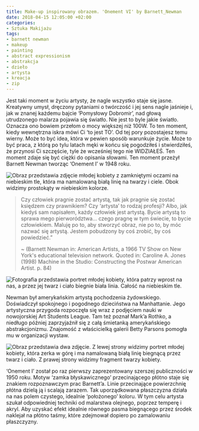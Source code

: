 ```yaml
---
title: Make-up inspirowany obrazem. 'Onement VI' by Barnett_Newman
date: 2018-04-15 12:05:00 +02:00
categories:
- Sztuka Makijażu
tags:
- barnett newman
- makeup
- painting
- abstract expressionism
- abstrakcja
- dzieło
- artysta
- kreacja
- zip
---
```


<olela-narrative>
Jest taki moment w życiu artysty, że nagle wszystko staje się jasne. Kreatywny umysł, dręczony pytaniami o twórczość i jej sens nagle jaśnieje i, jak w znanej każdemu bajcie ‘Pomysłowy Dobromir’, nad głową utrudzonego malarza pojawia się światło. Nie jest to byle jakie światło. Oznacza ono bowiem przełom o mocy większej niż 100W. To ten moment, kiedy wewnętrzna iskra mówi Ci ‘to jest TO’. Od tej pory pozostajesz temu wierny. Może to być idea, która w pewien sposób warunkuje życie. Może to być praca, z którą po tylu latach męki w końcu się pogodziłeś i stwierdziłeś, że przynosi Ci szczęście, tyle że wcześniej tego nie WIDZIAŁEŚ. Ten moment zdaje się być ciężki do opisania słowami. Ten moment przeżył Barnett Newman tworząc ‘Onement I’ w 1948 roku.
</olela-narrative>

![Obraz przedstawia zdjęcie młodej kobiety z zamkniętymi oczami na niebieskim tle, która ma namalowaną białą linię na twarzy i ciele. Obok widzimy prostokąty w niebieskim kolorze. ](https://assets0.ello.co/uploads/asset/attachment/7490318/ello-optimized-015d1914.jpg)

> Czy człowiek pragnie zostać artystą, tak jak pragnie się zostać księdzem czy prawnikiem? Czy ‘artysta’ to rodzaj profesji? Albo, jak kiedyś sam napisałem, każdy człowiek jest artystą. Bycie artystą to sprawa mego pierworództwa… czego pragnę w tym świecie, to bycie człowiekiem. Maluję po to, aby stworzyć obraz, nie po to, by móc nazwać się artystą. Jestem pobudzony by coś zrobić, by coś powiedzieć.”
> 
> ~ (Barnett Newman in: American Artists, a 1966 TV Show on New York's educational television network. Quoted in: Caroline A. Jones (1998) Machine in the Studio: Constructing the Postwar American Artist. p. 84)

![Fotografia przedstawia portret młodej kobiety, która patrzy wprost na nas, a przez jej twarz i ciało biegnie biała linia. Całość na niebieskim tle.](https://assets0.ello.co/uploads/asset/attachment/7490321/ello-optimized-e1c92436.jpg)

Newman był amerykańskim artystą pochodzenia żydowskiego. Doświadczył spokojnego i pogodnego dzieciństwa na Manhattanie. Jego artystyczna przygoda rozpoczęła się wraz z podjęciem nauki w nowojorskiej Art Students League. Tam też poznał Mark’a Rothko, a niedługo później zaprzyjaźnił się z całą śmietanką amerykańskiego abstrakcjonizmu. Znajomość z właścicielką galerii Betty Parsons pomogła mu w organizacji wystaw. 

![Obraz przedstawia dwa zdjęcie. Z lewej strony widzimy portret młodej kobiety, która zerka w górę i ma namalowaną białą linię biegnącą przez twarz i ciało. Z prawej strony widzimy fragment twarzy kobiety.](https://assets2.ello.co/uploads/asset/attachment/7490320/ello-optimized-7cc2f846.jpg)

‘Onement I’ został po raz pierwszy zaprezentowany szerszej publiczności w 1950 roku. Motyw ‘zamka błyskawicznego’ przecinającego płótno staje się znakiem rozpoznawczym prac Barnett’a. Linie przecinające powierzchnię płótna dzielą ją i scalają zarazem. Tak uporządkowana płaszczyzna działa na nas polem czystego, idealnie ‘położonego’ koloru. W tym celu artysta szukał odpowiedniej techniki od malarstwa olejnego, poprzez temperę i akryl. Aby uzyskać efekt idealnie równego pasma biegnącego przez środek naklejał na płótno taśmy, które zdejmował dopiero po zamalowaniu płaszczyzny. 

